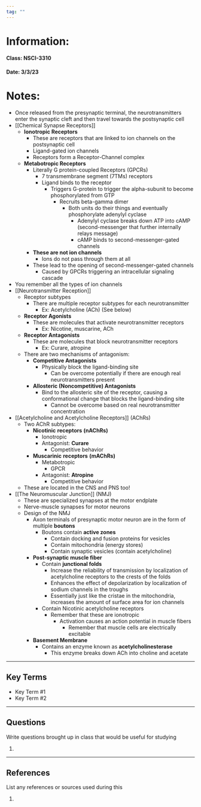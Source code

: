 ```yaml
---
tag: ""
---
```

# Information:

#### Class: NSCI-3310

#### Date: 3/3/23

# Notes:

- Once released from the presynaptic terminal, the neurotransmitters enter the synaptic cleft and then travel towards the postsynaptic cell
- [[Chemical Synapse Receptors]]
    - **Ionotropic Receptors**
        - These are receptors that are linked to ion channels on the postsynaptic cell
        - Ligand-gated ion channels
        - Receptors form a Receptor-Channel complex
    - **Metabotropic Receptors**
        - Literally G protein-coupled Receptors (GPCRs)
            - 7 transmembrane segment (7TMs) receptors
            - Ligand binds to the receptor
                - Triggers G-protein to trigger the alpha-subunit to become phosphorylated from GTP
                    - Recruits beta-gamma dimer
                        - Both units do their things and eventually phosphorylate adenylyl cyclase
                            - Adenylyl cyclase breaks down ATP into cAMP (second-messenger that further internally relays message)
                            - cAMP binds to second-messenger-gated channels
        - **These are not ion channels**
            - Ions do not pass through them at all
        - These lead to the opening of second-messenger-gated channels
            - Caused by GPCRs triggering an intracellular signaling cascade
- You remember all the types of ion channels
- [[Neurotransmitter Reception]]
    - Receptor subtypes
        - There are multiple receptor subtypes for each neurotransmitter
            - Ex: Acetylcholine (ACh) (See below)
    - **Receptor Agonists**
        - These are molecules that activate neurotransmitter receptors
            - Ex: Nicotine, muscarine, ACh
    - **Receptor Antagonists**
        - These are molecules that block neurotransmitter receptors
            - Ex: Curare, atropine
    - There are two mechanisms of antagonism:
        - **Competitive Antagonists**
            - Physically block the ligand-binding site
                - Can be overcome potentially if there are enough real neurotransmitters present
        - **Allosteric (Noncompetitive) Antagonists**
            - Bind to the allosteric site of the receptor, causing a conformational change that blocks the ligand-binding site
                - Cannot be overcome based on real neurotransmitter concentration
- [[Acetylcholine and Acetylcholine Receptors]] (AChRs)
    - Two AChR subtypes:
        - **Nicotinic** **receptors** **(nAChRs)**
            - Ionotropic
            - Antagonist: **Curare**
                - Competitive behavior
        - **Muscarinic** **receptors** **(mAChRs)**
            - Metabotropic
                - GPCR
            - Antagonist: **Atropine**
                - Competitive behavior
    - These are located in the CNS and PNS too!
- [[The Neuromuscular Junction]] (NMJ)
    - These are specialized synapses at the motor endplate
    - Nerve-muscle synapses for motor neurons
    - Design of the NMJ
        - Axon terminals of presynaptic motor neuron are in the form of multiple **boutons**
            - Boutons contain **active zones**
                - Contain docking and fusion proteins for vesicles
                - Contain mitochondria (energy stores)
                - Contain synaptic vesicles (contain acetylcholine)
        - **Post-synaptic muscle fiber**
            - Contain **junctional folds**
                - Increase the reliability of transmission by localization of acetylcholine receptors to the crests of the folds
                - Enhances the effect of depolarization by localization of sodium channels in the troughs
                - Essentially just like the cristae in the mitochondria, increases the amount of surface area for ion channels
            - Contain Nicotinic acetylcholine receptors
                - Remember that these are ionotropic
                    - Activation causes an action potential in muscle fibers
                        - Remember that muscle cells are electrically excitable
        - **Basement Membrane**
            - Contains an enzyme known as **acetylcholinesterase**
                - This enzyme breaks down ACh into choline and acetate
---

## Key Terms

- Key Term #1
- Key Term #2

---

## Questions

Write questions brought up in class that would be useful for studying

1.

---

## References

List any references or sources used during this

1.
